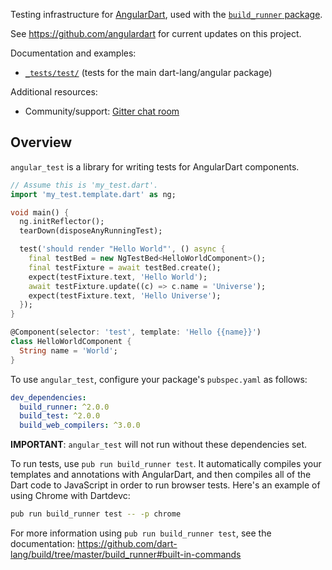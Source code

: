 Testing infrastructure for [AngularDart][webdev_angular], used with the
[`build_runner` package][build_runner].

See https://github.com/angulardart for current updates on this project.

Documentation and examples:

* [`_tests/test/`][test_folder] (tests for the main dart-lang/angular package)

[pub_angular_test]: https://pub.dev/packages/angular_test
[pub_test]: https://pub.dev/packages/test
[build_runner]: https://pub.dev/packages/build_runner
[test_folder]: https://github.com/angulardart/angular/tree/master/_tests/test
[webdev_angular]: https://pub.dev/packages/angular

Additional resources:

*   Community/support: [Gitter chat room]

[Gitter chat room]: https://gitter.im/angulardart/community

## Overview

`angular_test` is a library for writing tests for AngularDart components.

```dart
// Assume this is 'my_test.dart'.
import 'my_test.template.dart' as ng;

void main() {
  ng.initReflector();
  tearDown(disposeAnyRunningTest);

  test('should render "Hello World"', () async {
    final testBed = new NgTestBed<HelloWorldComponent>();
    final testFixture = await testBed.create();
    expect(testFixture.text, 'Hello World');
    await testFixture.update((c) => c.name = 'Universe');
    expect(testFixture.text, 'Hello Universe');
  });
}

@Component(selector: 'test', template: 'Hello {{name}}')
class HelloWorldComponent {
  String name = 'World';
}
```

To use `angular_test`, configure your package's `pubspec.yaml` as follows:

```yaml
dev_dependencies:
  build_runner: ^2.0.0
  build_test: ^2.0.0
  build_web_compilers: ^3.0.0
```

**IMPORTANT**: `angular_test` will not run without these dependencies set.

To run tests, use `pub run build_runner test`. It automatically compiles your
templates and annotations with AngularDart, and then compiles all of the Dart
code to JavaScript in order to run browser tests. Here's an example of using
Chrome with Dartdevc:

```bash
pub run build_runner test -- -p chrome
```

For more information using `pub run build_runner test`, see the documentation:
https://github.com/dart-lang/build/tree/master/build_runner#built-in-commands
